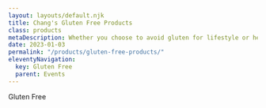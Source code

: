 ```yaml
---
layout: layouts/default.njk
title: Chang's Gluten Free Products
class: products
metaDescription: Whether you choose to avoid gluten for lifestyle or health reasons, going gluten-free doesn’t mean missing out. Chang’s has a great range of gluten free and wheat free (tamari) products options just for you!
date: 2023-01-03
permalink: "/products/gluten-free-products/"
eleventyNavigation:
  key: Gluten Free
  parent: Events
---
```

Gluten Free


